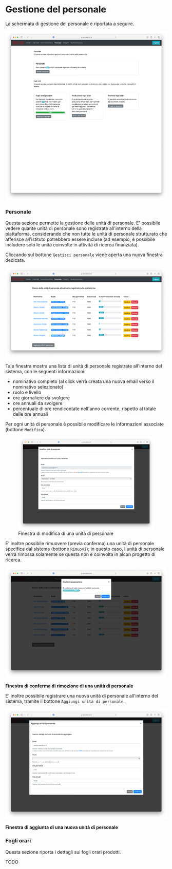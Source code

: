 # Gestione del personale

La schermata di gestione del personale è riportata a seguire.

<img src="img/interfaccia_personale.png">

### Personale ###

Questa sezione permette la gestione delle unità di personale.
E' possibile vedere quante unità di personale sono registrate all'interno della piattaforma, considerando che non tutte le unità di personale strutturato che afferisce all'istituto potrebbero essere incluse (ad esempio, è possibile includere solo le unità coinvolte in attività di ricerca finanziata).

Cliccando sul bottone `Gestisci personale` viene aperta una nuova finestra dedicata.

<img src="img/interfaccia_personale_lista.png">

Tale finestra mostra una lista di unità di personale registrate all'interno del sistema, con le seguenti informazioni:
* nominativo completo (al click verrà creata una nuova email verso il nominativo selezionato)
* ruolo e livello
* ore giornaliere da svolgere
* ore annuali da svolgere
* percentuale di ore rendicontate nell'anno corrente, rispetto al totale delle ore annuali

Per ogni unità di personale è possibile modificare le informazioni associate (bottone `Modifica`).

<p align="center">
	<figure>
		<img src="img/interfaccia_personale_lista_modifica.png">
		<figcaption>Finestra di modifica di una unità di personale</figcaption>
	</figure>
</p>

E' inoltre possibile rimuovere (previa conferma) una unità di personale specifica dal sistema (bottone `Rimuovi`); in questo caso, l'unità di personale verrà rimossa solamente se questa non è coinvolta in alcun progetto di ricerca.

<img src="img/interfaccia_personale_lista_rimozione.png">

**Finestra di conferma di rimozione di una unità di personale**

E' inoltre possibile registrare una nuova unità di personale all'interno del sistema, tramite il bottone `Aggiungi unità di personale`.

<img src="img/interfaccia_personale_lista_aggiungi.png">

**Finestra di aggiunta di una nuova unità di personale**


### Fogli orari ###

Questa sezione riporta i dettagli sui fogli orari prodotti.

TODO
